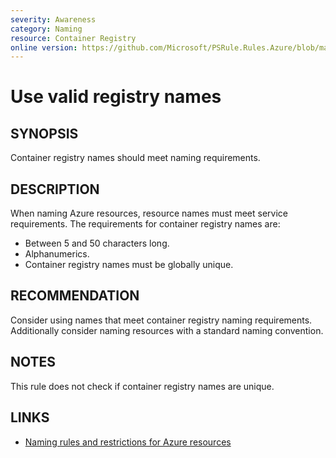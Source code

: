 ```yaml
---
severity: Awareness
category: Naming
resource: Container Registry
online version: https://github.com/Microsoft/PSRule.Rules.Azure/blob/master/docs/rules/en/Azure.ACR.Name.md
---
```


# Use valid registry names

## SYNOPSIS

Container registry names should meet naming requirements.

## DESCRIPTION

When naming Azure resources, resource names must meet service requirements.
The requirements for container registry names are:

- Between 5 and 50 characters long.
- Alphanumerics.
- Container registry names must be globally unique.

## RECOMMENDATION

Consider using names that meet container registry naming requirements.
Additionally consider naming resources with a standard naming convention.

## NOTES

This rule does not check if container registry names are unique.

## LINKS

- [Naming rules and restrictions for Azure resources](https://docs.microsoft.com/en-us/azure/azure-resource-manager/management/resource-name-rules)
